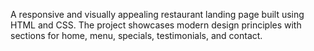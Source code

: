 A responsive and visually appealing restaurant landing page built using HTML and CSS. The project showcases modern design principles with sections for home, menu, specials, testimonials, and contact.
